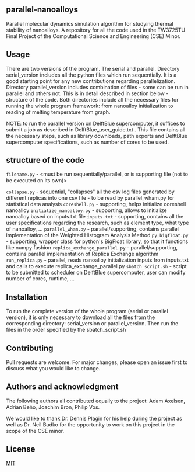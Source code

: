 ## parallel-nanoalloys
Parallel molecular dynamics simulation algorithm for studying thermal stability of nanoalloys. A repository for all the code used in the TW3725TU Final Project of the Computational Science and Engineering (CSE) Minor. 

## Usage
There are two versions of the program. The serial and parallel. Directory serial_version includes all the python files which run sequentially. It is a good starting point for any new contributions regarding parallelization. Directory parallel_version includes combination of files - some can be run in parallel and others not. This is in detail described in section below - structure of the code. Both directories include all the necessary files for running the whole program framework: from nanoalloy initialization to reading of melting temperature from graph.

NOTE: to run the parallel version on DelftBlue supercomputer, it suffices to submit a job as described in DelftBlue_user_guide.txt . This file contains all the necessary steps, such as library downloads, path exports and DelftBlue supercomputer specifications, such as number of cores to be used. 

## structure of the code
`filename.py` - <must be run sequentially/parallel, or is supporting file (not to be executed on its own)><description of the functionality>

`collapse.py` - sequential, "collapses" all the csv log files generated by different replicas into one csv file - to be read by parallel_wham.py for statistical data analysis
  `coreshell.py` - supporting, helps initialize coreshell nanoalloy
  `initialize_nanoalloy.py` - supporting, allows to initialize nanoalloy based on inputs.txt file
`inputs.txt` - supporting, contains all the user specifications regarding the research, such as element type, what type of nanoalloy, ...
`parallel_wham.py` - parallel/supporting, contains parallel implementation of the Weighted Histogram Analysis Method
`py_bigfloat.py` - supporting, wrapper class for python's BigFloat library, so that it functions like numpy fashion
`replica_exchange_parallel.py` - parallel/supporting, contains parallel implementation of Replica Exchange algorithm
`run_replica.py` - parallel, reads nanoalloy initialization inputs from inputs.txt and calls to execute replica_exchange_parallel.py
`sbatch_script.sh` - script to be submitted to scheduler on DelftBlue supercomputer, user can modify number of cores, runtime, ...

## Installation
To run the complete version of the whole program (serial or parallel version), it is only necessary to download all the files from the corresponding directory: serial_version or parallel_version. Then run the files in the order specified by the sbatch_script.sh

## Contributing

Pull requests are welcome. For major changes, please open an issue first
to discuss what you would like to change.

## Authors and acknowledgment

The following authors all contributed equally to the project: Adam Axelsen, Adrian Beňo, Joachim Bron, Philip Vos. 
  
We would like to thank Dr. Dennis Plagin for his help during the project as well as Dr. Neil Budko for the opportunity to work on this project in the scope of the CSE minor.

## License

[MIT](https://choosealicense.com/licenses/mit/)
